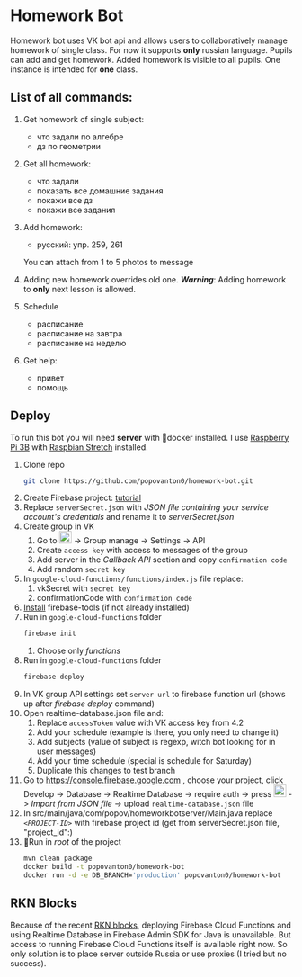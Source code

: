 # Homework Bot

Homework bot uses VK bot api and allows users to collaboratively manage homework of single class. For now it supports 
**only** russian language. Pupils can add and get homework. Added homework is visible to all pupils. One instance is 
intended for **one** class. 

## List of all commands:
1. Get homework of single subject:
    * что задали по алгебре
    * дз по геометрии
2. Get all homework:
    * что задали
    * показать все домашние задания
    * покажи все дз
    * покажи все задания
3. Add homework:
    * русский: упр. 259, 261
    
    You can attach from 1 to 5 photos to message
4. Adding new homework overrides old one. ***Warning***: Adding homework to **only** next lesson is allowed.
5. Schedule
    * расписание
    * расписание на завтра
    * расписание на неделю
6. Get help:
    * привет
    * помощь
    
## Deploy
To run this bot you will need **server** with 🐳docker installed. I use 
[Raspberry Pi 3B](https://www.raspberrypi.org/products/raspberry-pi-3-model-b/) with 
[Raspbian Stretch](https://www.raspberrypi.org/downloads/raspbian/) installed.

1. Clone repo
    ```bash
    git clone https://github.com/popovanton0/homework-bot.git
    ```
2. Create Firebase project: [tutorial](https://firebase.google.com/docs/admin/setup#add_firebase_to_your_app) 
3. Replace `serverSecret.json` with *JSON file containing your service account's credentials* and rename it to 
*serverSecret.json*
4. Create group in VK
    1. Go to <img src="https://image.freepik.com/free-icon/more-button-interface-symbol-of-three-horizontal-aligned-dots_318-69928.jpg" width="22">
    -> Group manage -> Settings -> API
    2. Create `access key` with access to messages of the group
    3. Add server in the *Callback API* section and copy `confirmation code`
    4. Add random `secret key`
5. In `google-cloud-functions/functions/index.js` file replace:
    1. vkSecret with `secret key`
    2. confirmationCode with `confirmation code`
6. [Install](https://firebase.google.com/docs/cli/) firebase-tools (if not already installed)
7. Run in `google-cloud-functions` folder
    ```bash
    firebase init
    ```
    1. Choose only *functions*
8. Run in `google-cloud-functions` folder
    ```bash
    firebase deploy
    ```
9. In VK group API settings set `server url` to firebase function url (shows up after *firebase deploy* command)
10. Open realtime-database.json file and:
    1. Replace `accessToken` value with VK access key from 4.2
    2. Add your schedule (example is there, you only need to change it)
    3. Add subjects (value of subject is regexp, witch bot looking for in user messages)
    4. Add your time schedule (special is schedule for Saturday)
    5. Duplicate this changes to test branch 
11. Go to https://console.firebase.google.com , choose your project, click Develop -> Database -> Realtime 
Database -> require auth -> press 
<img src="http://www.eternaljudgment.com/wp-content/uploads/2016/07/three-vertical-dots-1.png" width="22"> -> *Import
from JSON file* -> upload `realtime-database.json` file
12. In src/main/java/com/popov/homeworkbotserver/Main.java replace *`<PROJECT-ID>`* with firebase project id (get from 
serverSecret.json file, "project_id":<PROJECT-ID>)
13. 🐳Run in *root* of the project
    ```bash
    mvn clean package
    docker build -t popovanton0/homework-bot
    docker run -d -e DB_BRANCH='production' popovanton0/homework-bot
    ```
    
## RKN Blocks
Because of the recent 
[RKN blocks](https://www.bleepingcomputer.com/news/government/russia-bans-18-million-amazon-and-google-ips-in-attempt-to-block-telegram/), 
deploying Firebase Cloud Functions and using Realtime Database in Firebase Admin SDK for Java is unavailable. 
But access to running Firebase Cloud Functions itself is available right now. So only solution is to place server 
outside Russia or use proxies (I tried but no success).